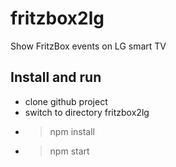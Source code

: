 # fritzbox2lg
Show FritzBox events on LG smart TV

## Install and run
- clone github project
- switch to directory fritzbox2lg
- > npm install
- > npm start
